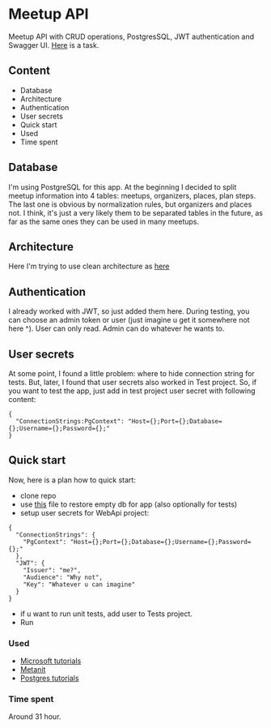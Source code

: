 # Meetup API
Meetup API with CRUD operations, PostgresSQL, JWT authentication and Swagger UI. [Here](Task.pdf) is a task.

## Content
- Database
- Architecture
- Authentication
- User secrets
- Quick start
- Used
- Time spent

## Database
I'm using PostgreSQL for this app. At the beginning I decided to split meetup information into 4 tables: meetups, organizers, places, plan steps. The last one is obvious by normalization rules, but organizers and places not. I think, it's just a very likely them to be separated tables in the future, as far as the same ones they can be used in many meetups.

## Architecture
Here I'm trying to use clean architecture as [here](https://github.com/jasontaylordev/CleanArchitecture/tree/main)

## Authentication
I already worked with JWT, so just added them here. During testing, you can choose an admin token or user (just imagine u get it somewhere not here ^). User can only read. Admin can do whatever he wants to.

## User secrets
At some point, I found a little problem: where to hide connection string for tests. But, later, I found that user secrets also worked in Test project. So, if you want to test the app, just add in test project user secret with following content:
```
{
  "ConnectionStrings:PgContext": "Host={};Port={};Database={};Username={};Password={};"
}
```

## Quick start 
Now, here is a plan how to quick start:
- clone repo
- use [this](db.sql) file to restore empty db for app (also optionally for tests)
- setup user secrets for WebApi project:
```
{
  "ConnectionStrings": {
    "PgContext": "Host={};Port={};Database={};Username={};Password={};"
  },
  "JWT": {
    "Issuer": "me?",
    "Audience": "Why not",
    "Key": "Whatever u can imagine"
  }
}
```
- if u want to run unit tests, add user to Tests project.
- Run


### Used
- [Microsoft tutorials](https://learn.microsoft.com/ru-ru/)
- [Metanit](https://metanit.com/)
- [Postgres tutorials](https://www.postgresqltutorial.com/)

### Time spent
Around 31 hour.